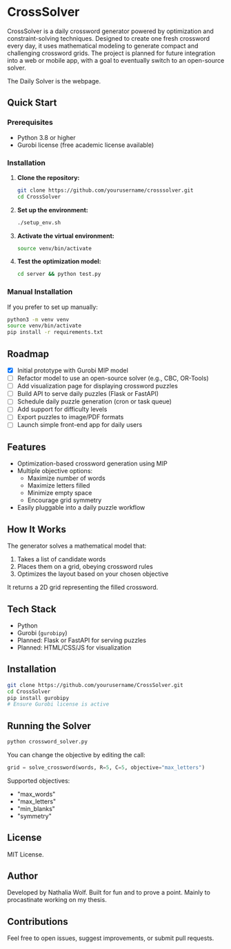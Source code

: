 # CrossSolver

CrossSolver is a daily crossword generator powered by optimization and constraint-solving techniques. Designed to create one fresh crossword every day, it uses mathematical modeling to generate compact and challenging crossword grids. The project is planned for future integration into a web or mobile app, with a goal to eventually switch to an open-source solver.

The Daily Solver is the webpage. 

## Quick Start

### Prerequisites
- Python 3.8 or higher
- Gurobi license (free academic license available)

### Installation

1. **Clone the repository:**
   ```bash
   git clone https://github.com/yourusername/crosssolver.git
   cd CrossSolver
   ```

2. **Set up the environment:**
   ```bash
   ./setup_env.sh
   ```

3. **Activate the virtual environment:**
   ```bash
   source venv/bin/activate
   ```

4. **Test the optimization model:**
   ```bash
   cd server && python test.py
   ```

### Manual Installation

If you prefer to set up manually:

```bash
python3 -m venv venv
source venv/bin/activate
pip install -r requirements.txt
```

## Roadmap

- [x] Initial prototype with Gurobi MIP model
- [ ] Refactor model to use an open-source solver (e.g., CBC, OR-Tools)
- [ ] Add visualization page for displaying crossword puzzles
- [ ] Build API to serve daily puzzles (Flask or FastAPI)
- [ ] Schedule daily puzzle generation (cron or task queue)
- [ ] Add support for difficulty levels
- [ ] Export puzzles to image/PDF formats
- [ ] Launch simple front-end app for daily users

## Features

- Optimization-based crossword generation using MIP
- Multiple objective options:
  - Maximize number of words
  - Maximize letters filled
  - Minimize empty space
  - Encourage grid symmetry
- Easily pluggable into a daily puzzle workflow

## How It Works

The generator solves a mathematical model that:

1. Takes a list of candidate words
2. Places them on a grid, obeying crossword rules
3. Optimizes the layout based on your chosen objective

It returns a 2D grid representing the filled crossword.

## Tech Stack

- Python
- Gurobi (`gurobipy`)
- Planned: Flask or FastAPI for serving puzzles
- Planned: HTML/CSS/JS for visualization

## Installation

```bash
git clone https://github.com/yourusername/CrossSolver.git
cd CrossSolver
pip install gurobipy
# Ensure Gurobi license is active
```

## Running the Solver

```bash
python crossword_solver.py
```

You can change the objective by editing the call:

```python
grid = solve_crossword(words, R=5, C=5, objective="max_letters")
```

Supported objectives:
- "max_words"
- "max_letters"
- "min_blanks"
- "symmetry"

## License

MIT License.

## Author

Developed by Nathalia Wolf. Built for fun and to prove a point. Mainly to procastinate working on my thesis. 
 
## Contributions

Feel free to open issues, suggest improvements, or submit pull requests.
